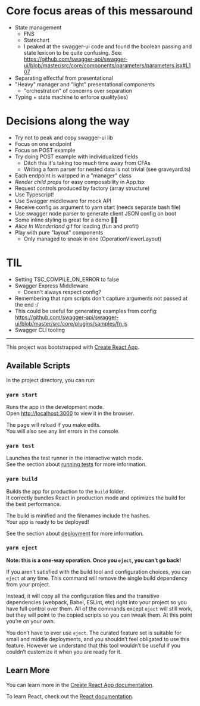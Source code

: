 # Core focus areas of this messaround

- State management
  - FNS
  - Statechart
  - I peaked at the swagger-ui code and found the boolean passing and state lexicon to be quite confusing. See: https://github.com/swagger-api/swagger-ui/blob/master/src/core/components/parameters/parameters.jsx#L107
- Separating effectful from presentational
- "Heavy" manager and "light" presentational components
  - "orchestration" of concerns over separation
- Typing + state machine to enforce quality(ies)

# Decisions along the way

- Try not to peak and copy swagger-ui lib
- Focus on one endpoint
- Focus on POST example
- Try doing POST example with individualized fields
  - Ditch this it's taking too much time away from CFAs
  - Writing a form parser for nested data is not trivial (see graveyard.ts)
- Each endpoint is warpped in a "manager" class
- *Render child props* for easy composability in App.tsx
- Request controls produced by factory (array structure)
- Use Typescript!
- Use Swagger middleware for mock API
- Receive config as argument to yarn start (needs separate bash file)
- Use swagger node parser to generate client JSON config on boot
- Some inline styling is great for a demo 🤷🏽
- *Alice In Wonderland* gif for loading (fun and profit)
- Play with pure "layout" components 
  - Only managed to sneak in one (OperationViewerLayout)

# TIL

- Setting TSC_COMPILE_ON_ERROR to false
- Swagger Express Middleware
  - Doesn't always respect config?
- Remembering that npm scripts don't capture arguments not passed at the end :/
- This could be useful for generating examples from config: https://github.com/swagger-api/swagger-ui/blob/master/src/core/plugins/samples/fn.js
- Swagger CLI tooling

<hr>

This project was bootstrapped with [Create React App](https://github.com/facebook/create-react-app).

## Available Scripts

In the project directory, you can run:

### `yarn start`

Runs the app in the development mode.<br />
Open [http://localhost:3000](http://localhost:3000) to view it in the browser.

The page will reload if you make edits.<br />
You will also see any lint errors in the console.

### `yarn test`

Launches the test runner in the interactive watch mode.<br />
See the section about [running tests](https://facebook.github.io/create-react-app/docs/running-tests) for more information.

### `yarn build`

Builds the app for production to the `build` folder.<br />
It correctly bundles React in production mode and optimizes the build for the best performance.

The build is minified and the filenames include the hashes.<br />
Your app is ready to be deployed!

See the section about [deployment](https://facebook.github.io/create-react-app/docs/deployment) for more information.

### `yarn eject`

**Note: this is a one-way operation. Once you `eject`, you can’t go back!**

If you aren’t satisfied with the build tool and configuration choices, you can `eject` at any time. This command will remove the single build dependency from your project.

Instead, it will copy all the configuration files and the transitive dependencies (webpack, Babel, ESLint, etc) right into your project so you have full control over them. All of the commands except `eject` will still work, but they will point to the copied scripts so you can tweak them. At this point you’re on your own.

You don’t have to ever use `eject`. The curated feature set is suitable for small and middle deployments, and you shouldn’t feel obligated to use this feature. However we understand that this tool wouldn’t be useful if you couldn’t customize it when you are ready for it.

## Learn More

You can learn more in the [Create React App documentation](https://facebook.github.io/create-react-app/docs/getting-started).

To learn React, check out the [React documentation](https://reactjs.org/).
